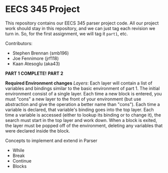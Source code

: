 # EECS 345 Project

This repository contains our EECS 345 parser project code.  All our project work
should stay in this repository, and we can just tag each revision we turn in.
So, for the first assignment, we will tag it `part1`, etc.

Contributors:
* Stephen Brennan (smb196)
* Joe Fennimore (jrf118)
* Kaan Atesoglu (aka43)

**PART 1 COMPLETE!**
**PART 2**

**Required Environment changes**
*Layers*: Each layer will contain a list of variables and bindings similar to the basic environment of part 1. The initial environment consist of a single layer. Each time a new block is entered, you must "cons" a new layer to the front of your environment (but use abstraction and give the operation a better name than "cons"). Each time a variable is declared, that variable's binding goes into the top layer. Each time a variable is accessed (either to lookup its binding or to change it), the search must start in the top layer and work down. When a block is exited, the layer must be popped off of the environment, deleting any variables that were declared inside the block.


Concepts to implement and extend in Parser
* While
* Break
* Continue
* Blocks


